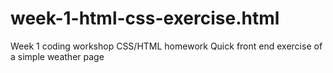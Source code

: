 # week-1-html-css-exercise.html
Week 1 coding workshop CSS/HTML homework
Quick front end exercise of a simple weather page
